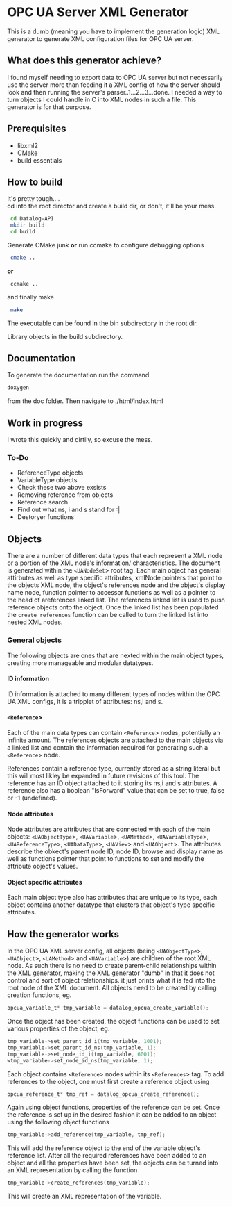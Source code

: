 # OPC UA Server XML Generator
This is a dumb (meaning you have to implement the generation logic) XML generator to generate XML configuration files for OPC UA server.

## What does this generator achieve?
I found myself needing to export data to OPC UA server but not necessarily use the server more than feeding it a XML config of how the server should look and then running the server's parser..1...2...3...done. I needed a way to turn objects I could handle in C into XML nodes in such a file. This generator is for that purpose.

## Prerequisites
+ libxml2
+ CMake
+ build essentials

## How to build
It's pretty tough....  
cd into the root director and create a build dir, or don't, it'll be your mess.  

```bash
 cd Datalog-API
 mkdir build
 cd build
```
 Generate CMake junk __or__ run ccmake to configure debugging options
```bash
 cmake ..
```
__or__
```bash
 ccmake ..
```
and finally make
```bash
 make
```
The executable can be found in the bin subdirectory in the root dir.  

Library objects in the build subdirectory.

## Documentation

To generate the documentation run the command

```bash
doxygen
```
from the doc folder. Then navigate to ./html/index.html

## Work in progress

I wrote this quickly and dirtily, so excuse the mess.  

### To-Do  
+ ReferenceType objects
+ VariableType objects
+ Check these two above exsists
+ Removing reference from objects
+ Reference search
+ Find out what ns, i and s stand for :|
+ Destoryer functions

## Objects

There are a number of different data types that each represent a XML node or a portion of the XML node's information/ characteristics. The document is generated within the `<UANodeSet`> root tag. Each main object has general attirbutes as well as type specific attributes, xmlNode pointers that point to the objects XML node, the object's references node and the object's display name node, function pointer to accessor functions as well as a pointer to the head of areferences  linked list. The references linked list is used to push reference objects onto the object. Once the linked list has been populated the ```create_references``` function can be called to turn the linked list into nested XML nodes.

### General objects

The following objects are ones that are nexted within the main object types, creating more manageable and modular datatypes.

#### ID information

ID information is attached to many different types of nodes within the OPC UA XML configs, it is a tripplet of attributes: ns,i and s.

#### `<Reference`>

Each of the main data types can contain `<Reference`> nodes, potentially an infinite amount. The references objects are attached to the main objects via a linked list and contain the information required for generating such a `<Reference`> node.

References contain a reference type, currently stored as a string literal but this will most likley be expanded in future revisions of this tool. The reference has an ID object attached to it storing its ns,i and s attributes. A reference also has a boolean "IsForward" value that can be set to true, false or -1 (undefined).

#### Node attributes

Node attributes are attributes that are connected with each of the main objects: `<UAObjectType`>, `<UAVariable`>, `<UAMethod`>, `<UAVariableType`>, `<UAReferenceType`>, `<UADataType`>, `<UAView`> and `<UAObject`>. The attributes describe the obkect's parent node ID, node ID, browse and display name as well as functions pointer that point to functions to set and modify the attribute object's values.

#### Object specific attributes

Each main object type also has attributes that are unique to its type, each object contains another datatype that clusters that object's type specific attributes.

## How the generator works

In the OPC UA XML server config, all objects (being `<UAObjectType`>, `<UAObject`>, `<UAMethod`> and `<UAVariable`>) are children of the root XML node. As such there is no need to create parent-child relationships within the XML generator, making the XML generator "dumb" in that it does not control and sort of object relationships. it just prints what it is fed into the root node of the XML document. All objects need to be created by calling creation functions, eg.
```c
opcua_variable_t* tmp_variable = datalog_opcua_create_variable();
```
Once the object has been created, the object functions can be used to set various properties of the object, eg.
```c
tmp_variable->set_parent_id_i(tmp_variable, 1001);
tmp_variable->set_parent_id_ns(tmp_variable, 1);
tmp_variable->set_node_id_i(tmp_variable, 6001);
wtmp_variable->set_node_id_ns(tmp_variable, 1);
```
Each object contains `<Reference`> nodes within its `<References`> tag. To add references to the object, one must first create a reference object using
```c
opcua_reference_t* tmp_ref = datalog_opcua_create_reference();
```
Again using object functions, properties of the reference can be set. Once the reference is set up in the desired fashion it can be added to an object using the following object functions
```c
tmp_variable->add_reference(tmp_variable, tmp_ref);
```
This will add the reference object to the end of the variable object's reference list. After all the required references have been added to an object and all the properties have been set, the objects can be turned into an XML representation by calling the function
```c
tmp_variable->create_references(tmp_variable);
```
This will create an XML representation of the variable.
